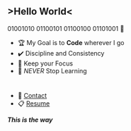 ## >Hello World<

01001010 01100101 01100100 01101001 👾

- 🏆 My Goal is to **Code** wherever I go
- ✔️ Discipline and Consistency
- 🎯 Keep your Focus
- 🌱 _NEVER_ Stop Learning
#
- 📩 <a href="mailto:matheuxreynaud@gmail.com">Contact</a>
- 📋 <a href="https://docs.google.com/document/d/1tZDVT_Ib5vmgnQiNQzH5iItnE3qbfYFy/edit?usp=sharing&ouid=111368209930853692993&rtpof=true&sd=true">Resume </a>


**_This is the way_**
